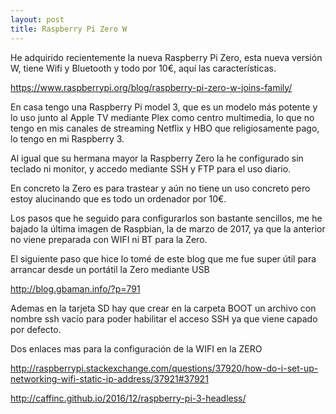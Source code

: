 ```yaml
---
layout: post
title: Raspberry Pi Zero W
---
```


He adquirido recientemente la nueva Raspberry Pi Zero, esta nueva versión W, tiene Wifi y Bluetooth y todo por 10€, aquí las características.

https://www.raspberrypi.org/blog/raspberry-pi-zero-w-joins-family/

En casa tengo una Raspberry Pi model 3, que es un modelo más potente y lo uso junto al Apple TV mediante Plex como centro multimedia, lo que no tengo en mis canales de streaming Netflix y HBO que religiosamente pago, lo tengo en mi Raspberry 3.

Al igual que su hermana mayor la Raspberry Zero la he configurado sin teclado ni monitor, y accedo mediante SSH y FTP para el uso diario.

En concreto la Zero es para trastear y aún no tiene un uso concreto pero estoy alucinando que es todo un ordenador por 10€.

Los pasos que he seguido para configurarlos son bastante sencillos, me he bajado la última imagen de Raspbian, la de marzo de 2017, ya que la anterior no viene preparada con WIFI ni BT para la Zero.

El siguiente paso que hice lo tomé de este blog que me fue super útil para arrancar desde un portátil la Zero mediante USB

http://blog.gbaman.info/?p=791

Ademas en la tarjeta SD hay que crear en la carpeta BOOT un archivo con nombre ssh vacío para poder habilitar el acceso SSH ya que viene capado por defecto.

Dos enlaces mas para la configuración de la WIFI en la ZERO

http://raspberrypi.stackexchange.com/questions/37920/how-do-i-set-up-networking-wifi-static-ip-address/37921#37921

http://caffinc.github.io/2016/12/raspberry-pi-3-headless/

